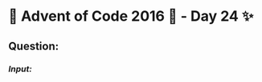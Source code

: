 # :christmas_tree: Advent of Code 2016 :christmas_tree: - Day 24 :sparkles:
## Question: 
>
>
>

### *Input:*

>
>
>